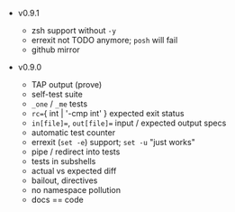 * v0.9.1
  * zsh support without `-y`
  * errexit not TODO anymore; `posh` will fail
  * github mirror

* v0.9.0
  * TAP output (prove)
  * self-test suite
  * `_one` / `_me` tests
  * `rc=`{ int | '-cmp int' } expected exit status
  * `in[file]=`, `out[file]=` input / expected output specs
  * automatic test counter
  * errexit (`set -e`) support; `set -u` "just works"
  * pipe / redirect into tests
  * tests in subshells
  * actual vs expected diff
  * bailout, directives
  * no namespace pollution
  * docs == code
